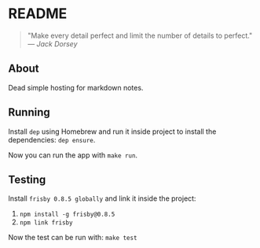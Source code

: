 # README

> "Make every detail perfect and limit the number of details to perfect."  
> — _Jack Dorsey_

## About

Dead simple hosting for markdown notes.

## Running

Install `dep` using Homebrew and run it inside project to install the dependencies: `dep ensure`.

Now you can run the app with `make run`.

## Testing

Install `frisby 0.8.5 globally` and link it inside the project:

1. `npm install -g frisby@0.8.5`
2. `npm link frisby`

Now the test can be run with: `make test`
